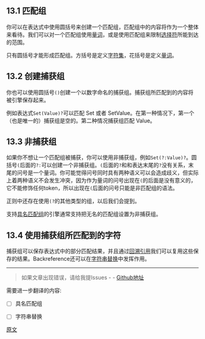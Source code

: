 ## 13.1 匹配组
你可以在表达式中使用圆括号来创建一个匹配组，匹配组中的内容将作为一个整体来看待。我们可以对一个匹配组使用[量词](https://github.com/SBDavid/How-a-Regex-Engine-Works-Internally/blob/master/012-%E9%87%8F%E8%AF%8D.md)，或是使用匹配组来限制[选择符](https://github.com/SBDavid/How-a-Regex-Engine-Works-Internally/blob/master/010-%E9%80%89%E6%8B%A9%E7%AC%A6.md)所能到达的范围。

只有圆括号才能形成匹配组。方括号是定义[字符集](https://github.com/SBDavid/How-a-Regex-Engine-Works-Internally/blob/master/005-%E5%AD%97%E7%AC%A6%E7%B1%BB.md)，花括号是定义[量词](https://github.com/SBDavid/How-a-Regex-Engine-Works-Internally/blob/master/012-%E9%87%8F%E8%AF%8D.md)。

## 13.2 创建捕获组
你也可以使用圆括号`()`创建一个以数字命名的捕获组。捕获组所匹配到的内容将被引擎保存起来。

例如表达式`Set(Value)?`可以匹配 Set 或者 SetValue。在第一种情况下，第一个（也是唯一的）捕获组是空的。第二种情况捕获组匹配 Value。

## 13.3 非捕获组
如果你不想让一个匹配组被捕获，你可以使用非捕获组，例如`Set(?:Value)?`。圆括号`(`后面的`?:`可以创建一个非捕获组。`(`后面的`?`和和表达末尾的`?`没有关系，末尾的问号是一个量词。你可能觉得问号同时具有两种语义可以会造成歧义，但实际上着两种语义不会发生冲突，因为作为量词的问号出现在`(`的后面是没有意义的，它不能修饰任何token，所以出现在`(`后面的问号只能是非匹配组的语法。

正则中还存在使用`(?`的其他类型的组，以后我们会提到。

支持[具名匹配组](https://www.regular-expressions.info/named.html)的引擎通常支持把无名的匹配组设置为非捕获组。

## 13.4 使用捕获组所匹配到的字符
捕获组可以保存表达式中的部分匹配结果，并且通过[回溯引用](https://github.com/SBDavid/How-a-Regex-Engine-Works-Internally/blob/master/014-%E5%9B%9E%E6%BA%AF%E5%BC%95%E7%94%A8.md)我们可以复用这些保存的结果。Backreference还可以在[字符串替换](https://www.regular-expressions.info/replacebackref.html)中发挥作用。

---

> 如果文章出现错误，请给我提Issues - -
[Github地址](https://github.com/SBDavid/How-a-Regex-Engine-Works-Internally)

需要进一步翻译的内容: 
- [ ] 具名匹配组
- [ ] 字符串替换


[原文](https://www.regular-expressions.info/brackets.html)